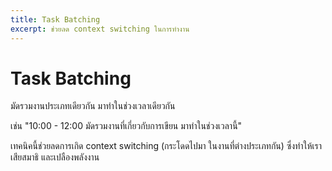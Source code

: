 ```yaml
---
title: Task Batching
excerpt: ช่วยลด context switching ในการทำงาน
---
```


# Task Batching

มัดรวมงานประเภทเดียวกัน มาทำในช่วงเวลาเดียวกัน

เช่น "10:00 - 12:00 มัดรวมงานที่เกี่ยวกับการเขียน มาทำในช่วงเวลานี้"

เทคนิคนี้ช่วยลดการเกิด context switching (กระโดดไปมา ในงานที่ต่างประเภทกัน) ซึ่งทำให้เราเสียสมาธิ และเปลืองพลังงาน
